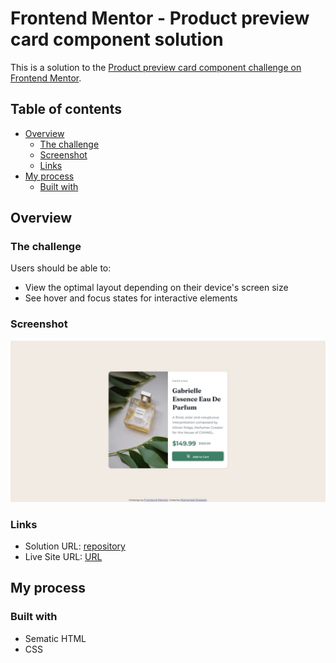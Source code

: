 # Frontend Mentor - Product preview card component solution

This is a solution to the [Product preview card component challenge on Frontend Mentor](https://www.frontendmentor.io/challenges/product-preview-card-component-GO7UmttRfa). 
## Table of contents

- [Overview](#overview)
  - [The challenge](#the-challenge)
  - [Screenshot](#screenshot)
  - [Links](#links)
- [My process](#my-process)
  - [Built with](#built-with)




## Overview

### The challenge

Users should be able to:

- View the optimal layout depending on their device's screen size
- See hover and focus states for interactive elements

### Screenshot

![](https://github.com/shalash23/Product-preview-card/blob/main/Web%20capture_7-12-2022_03255_.jpeg)



### Links

- Solution URL: [repository](https://github.com/shalash23/Product-preview-card)
- Live Site URL: [URL](https://your-live-site-url.com)

## My process

### Built with
- Sematic HTML
- CSS
